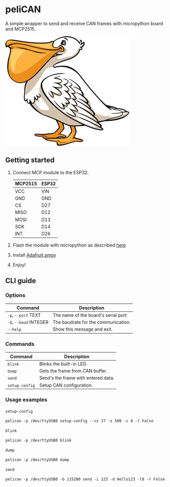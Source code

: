# peliCAN
A simple wrapper to send and receive CAN frames with micropython board and MCP2515.

![Logo](doc/logo.jpg)

## Getting started
1. Connect MCP module to the ESP32.

    MCP2515    | ESP32
    -----      | -----
    VCC        | VIN
    GND        | GND
    CS         | D27
    MISO       | D12
    MOSI       | D13
    SCK        | D14
    INT        | D26

1. Flash the module with micropython as described [here](https://micropython.org/download#esp32)
1. Install [Adafruit ampy](https://github.com/scientifichackers/ampy)
1. Enjoy!

## CLI guide

### Options
Command                 | Description
-----                   | -----
`-p`, `--port` TEXT     | The name of the board's serial port
`-b`, `--baud` INTEGER  | The baudrate for the communication.
`--help`                | Show this message and exit.

### Commands
Command           | Description
-----             | -----
`blink`           | Blinks the built-in LED.
`dump`            | Gets the frame from CAN buffer.
`send`            | Send's the frame with entered data.
`setup-config`    | Setup CAN configuration.

### Usage examples
`setup-config`
```
pelican -p /dev/ttyUSB0 setup-config --cs 27 -s 500 -c 8 -l False
```

`blink`
```
pelican -p /dev/ttyUSB0 blink
```

`dump`
```
pelican -p /dev/ttyUSB0 dump
```

`send`
```
pelican -p /dev/ttyUSB0 -b 115200 send -i 123 -d Hello123 -l8 -r False
```
